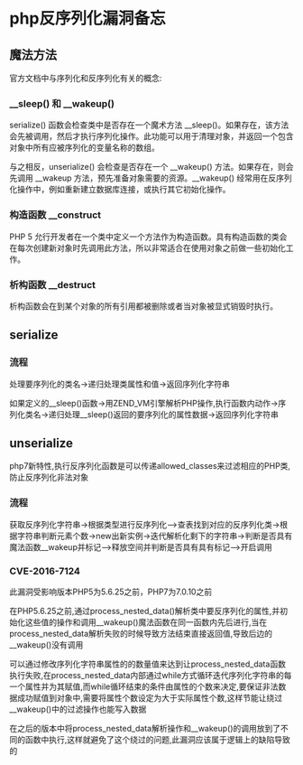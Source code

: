 # php反序列化漏洞备忘

## 魔法方法

官方文档中与序列化和反序列化有关的概念:

### __sleep() 和 __wakeup()

serialize() 函数会检查类中是否存在一个魔术方法 __sleep()。如果存在，该方法会先被调用，然后才执行序列化操作。此功能可以用于清理对象，并返回一个包含对象中所有应被序列化的变量名称的数组。

与之相反，unserialize() 会检查是否存在一个 __wakeup() 方法。如果存在，则会先调用 __wakeup 方法，预先准备对象需要的资源。__wakeup() 经常用在反序列化操作中，例如重新建立数据库连接，或执行其它初始化操作。

### 构造函数 __construct

PHP 5 允行开发者在一个类中定义一个方法作为构造函数。具有构造函数的类会在每次创建新对象时先调用此方法，所以非常适合在使用对象之前做一些初始化工作。

### 析构函数 __destruct

析构函数会在到某个对象的所有引用都被删除或者当对象被显式销毁时执行。

## serialize

### 流程

处理要序列化的类名->递归处理类属性和值->返回序列化字符串

如果定义的__sleep()函数->用ZEND_VM引擎解析PHP操作,执行函数内动作->序列化类名->递归处理__sleep()返回的要序列化的属性数据->返回序列化字符串

## unserialize

php7新特性,执行反序列化函数是可以传递allowed_classes来过滤相应的PHP类,防止反序列化非法对象

### 流程

获取反序列化字符串->根据类型进行反序列化—>查表找到对应的反序列化类->根据字符串判断元素个数->new出新实例->迭代解析化剩下的字符串->判断是否具有魔法函数__wakeup并标记—>释放空间并判断是否具有具有标记—>开启调用

### CVE-2016-7124

此漏洞受影响版本PHP5为5.6.25之前，PHP7为7.0.10之前

在PHP5.6.25之前,通过process_nested_data()解析类中要反序列化的属性,并初始化这些值的操作和调用__wakeup()魔法函数在同一函数内先后进行,当在process_nested_data解析失败的时候导致方法结束直接返回值,导致后边的__wakeup()没有调用

可以通过修改序列化字符串属性的的数量值来达到让process_nested_data函数执行失败,在process_nested_data内部通过while方式循环迭代序列化字符串的每一个属性并为其赋值,而while循环结束的条件由属性的个数来决定,要保证非法数据成功赋值到对象中,需要将属性个数设定为大于实际属性个数,这样节能让绕过__wakeup()中的过滤操作也能写入数据

在之后的版本中将process_nested_data解析操作和__wakeup()的调用放到了不同的函数中执行,这样就避免了这个绕过的问题,此漏洞应该属于逻辑上的缺陷导致的
